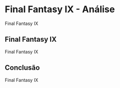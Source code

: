 ---
---

# Final Fantasy IX - Análise

Final Fantasy IX

## Final Fantasy IX

Final Fantasy IX

## Conclusão

Final Fantasy IX
